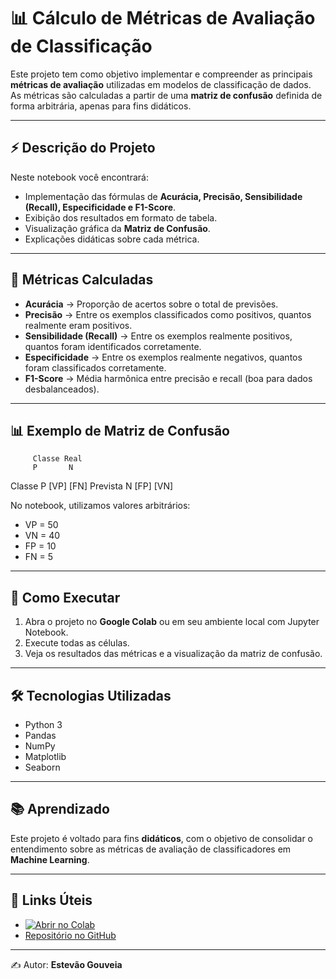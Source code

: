 # 📊 Cálculo de Métricas de Avaliação de Classificação

Este projeto tem como objetivo implementar e compreender as principais **métricas de avaliação** utilizadas em modelos de classificação de dados.  
As métricas são calculadas a partir de uma **matriz de confusão** definida de forma arbitrária, apenas para fins didáticos.

---

## ⚡ Descrição do Projeto

Neste notebook você encontrará:
- Implementação das fórmulas de **Acurácia, Precisão, Sensibilidade (Recall), Especificidade e F1-Score**.
- Exibição dos resultados em formato de tabela.
- Visualização gráfica da **Matriz de Confusão**.
- Explicações didáticas sobre cada métrica.

---

## 📌 Métricas Calculadas

- **Acurácia** → Proporção de acertos sobre o total de previsões.  
- **Precisão** → Entre os exemplos classificados como positivos, quantos realmente eram positivos.  
- **Sensibilidade (Recall)** → Entre os exemplos realmente positivos, quantos foram identificados corretamente.  
- **Especificidade** → Entre os exemplos realmente negativos, quantos foram classificados corretamente.  
- **F1-Score** → Média harmônica entre precisão e recall (boa para dados desbalanceados).  

---

## 📊 Exemplo de Matriz de Confusão

         Classe Real
         P       N
Classe P [VP] [FN]
Prevista N [FP] [VN]


No notebook, utilizamos valores arbitrários:
- VP = 50  
- VN = 40  
- FP = 10  
- FN = 5  

---

## 🚀 Como Executar

1. Abra o projeto no **Google Colab** ou em seu ambiente local com Jupyter Notebook.  
2. Execute todas as células.  
3. Veja os resultados das métricas e a visualização da matriz de confusão.  

---

## 🛠️ Tecnologias Utilizadas

- Python 3  
- Pandas  
- NumPy  
- Matplotlib  
- Seaborn  

---

## 📚 Aprendizado

Este projeto é voltado para fins **didáticos**, com o objetivo de consolidar o entendimento sobre as métricas de avaliação de classificadores em **Machine Learning**.  

---

## 📎 Links Úteis

- [![Abrir no Colab](https://colab.research.google.com/assets/colab-badge.svg)](https://colab.research.google.com/github/estevaoMG/Avaliacao-de-Aprendizado/blob/main/AvaliacaoDeAprendizado.ipynb)  
- [Repositório no GitHub](https://github.com/estevaoMG/Avaliacao-de-Aprendizado)

---

✍️ Autor: **Estevão Gouveia**
